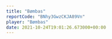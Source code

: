 ```yaml
---
title: "Bømbas"
reportCode: "BNhy3GwzCKJA89Vn"
player: "Bømbas"
date: 2021-10-24T19:01:26.673000+00:00
---
```


